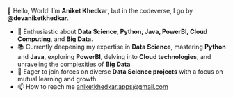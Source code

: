 👋 Hello, World! I’m **Aniket Khedkar**, but in the codeverse, I go by **@devaniketkhedkar**.
- 🧐 Enthusiastic about **Data Science, Python, Java, PowerBI, Cloud Computing**, and **Big Data**.
- 📚 Currently deepening my expertise in **Data Science**, mastering **Python** and **Java**, exploring **PowerBI**, delving into **Cloud technologies**, and unraveling the complexities of **Big Data**.
- 🤝 Eager to join forces on diverse **Data Science projects** with a focus on mutual learning and growth.
- 📫 How to reach me aniketkhedkar.apps@gmail.com

<!---
devaniketkhedkar/devaniketkhedkar is a ✨ special ✨ repository because its `README.md` (this file) appears on your GitHub profile.
You can click the Preview link to take a look at your changes.
--->
